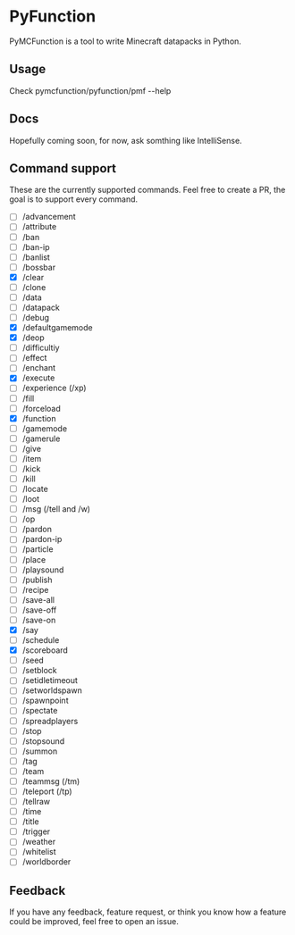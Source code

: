 # PyFunction

PyMCFunction is a tool to write Minecraft datapacks in Python.

## Usage

Check pymcfunction/pyfunction/pmf --help

## Docs

Hopefully coming soon, for now, ask somthing like IntelliSense.

## Command support

These are the currently supported commands. Feel free to create a PR, the goal is to support every command.

 - [ ] /advancement
 - [ ] /attribute
 - [ ] /ban
 - [ ] /ban-ip
 - [ ] /banlist
 - [ ] /bossbar
 - [x] /clear
 - [ ] /clone
 - [ ] /data
 - [ ] /datapack
 - [ ] /debug
 - [x] /defaultgamemode
 - [x] /deop
 - [ ] /difficultiy
 - [ ] /effect
 - [ ] /enchant
 - [x] /execute
 - [ ] /experience (/xp)
 - [ ] /fill
 - [ ] /forceload
 - [x] /function
 - [ ] /gamemode
 - [ ] /gamerule
 - [ ] /give
 - [ ] /item
 - [ ] /kick
 - [ ] /kill
 - [ ] /locate
 - [ ] /loot
 - [ ] /msg (/tell and /w)
 - [ ] /op
 - [ ] /pardon
 - [ ] /pardon-ip
 - [ ] /particle
 - [ ] /place
 - [ ] /playsound
 - [ ] /publish
 - [ ] /recipe
 - [ ] /save-all
 - [ ] /save-off
 - [ ] /save-on
 - [x] /say
 - [ ] /schedule
 - [x] /scoreboard
 - [ ] /seed
 - [ ] /setblock
 - [ ] /setidletimeout
 - [ ] /setworldspawn
 - [ ] /spawnpoint
 - [ ] /spectate
 - [ ] /spreadplayers
 - [ ] /stop
 - [ ] /stopsound
 - [ ] /summon
 - [ ] /tag
 - [ ] /team
 - [ ] /teammsg (/tm)
 - [ ] /teleport (/tp)
 - [ ] /tellraw
 - [ ] /time
 - [ ] /title
 - [ ] /trigger
 - [ ] /weather
 - [ ] /whitelist
 - [ ] /worldborder

## Feedback

If you have any feedback, feature request, or think you know how a feature could be improved, feel free to open an issue.